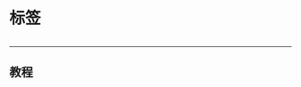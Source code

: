 # 标签
<div style="display:flex;justify-content: space-between;flex-wrap: wrap;">
<tag src='/tags/tag1' name='记录' color='var(--tag-life-color)' count=3 />
<tag src='/tags/tag2' name='笔记' color='var(--tag-note-color)' count=13 />
<tag src='/tags/tag3' name='教程' color='var(--tag-tutorial-color)' count=7 />
<tag src='/tags/tag4' name='Web' color='var(--tag-Web-color)' count=8 />
<tag src='/tags/tag5' name='吐槽' color='var(--tag-gush-color)' count=2 />
<tag src='/tags/tag6' name='资源' color='var(--tag-resource-color)' count=2 />
<tag src='/tags/tag7' name='其他' color='var(--tag-other-color)' count=3 />
</div> 

---

##  教程

<lazyshow>
  <column
    title='全自动文章创建'
    RecordTime='2025-2-5 14:3:48'
    src='word/全自动文章创建/note'
    overview='只需要输入一串命令 在对应的文件夹创建对应名称文件夹及其子文件'
    status='😋'
    delay='1'
    TagColor='var(--tag-tutorial-color)'
  ></column>
</lazyshow>




<lazyshow>
  <column
    title='Supabase'
    RecordTime='2025-2-5 19:32:3'
    src='word/Supabase/note'
    overview='Supabase是一个功能强大且易于使用的开源后端即服务解决方案，提供了实时数据库，身份验证，存储服务，边缘函数和自动生成的API等丰富功能。'
    status='🌏'
    delay='1'
    TagColor='var(--tag-tutorial-color)'
  ></column>
</lazyshow>

<lazyshow>
  <column
    title='自定义vitepress'
    RecordTime='2025-2-6 22:43:49'
    src='word/自定义vitepress/note'
    overview='详细记录如何深度自定义vitepress网站'
    status='待完成❌'
    delay='1'
    TagColor='var(--tag-tutorial-color)'
  ></column>
</lazyshow>

